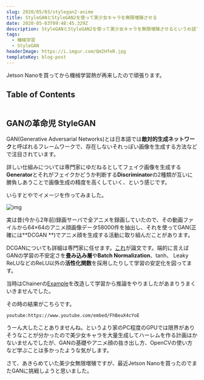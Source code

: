 ```yaml
---
slug: 2020/05/03/stylegan2-anime
title: StyleGANとStyleGAN2を使って美少女キャラを無限増殖させる
date: 2020-05-03T09:48:45.329Z
description: StyleGANとStyleGAN2を使って美少女キャラを無限増殖させるというお話です。
tags:
  - 機械学習
  - StyleGAN
headerImage: https://i.imgur.com/QmIHfeR.jpg
templateKey: blog-post
---
```

Jetson Nanoを買ってから機械学習熱が再来したので頑張ります。

## Table of Contents

```toc

```

## GANの革命児 StyleGAN

GAN(Generative Adversarial Networks)とは日本語では**敵対的生成ネットワーク**と呼ばれるフレームワークで、存在しないそれっぽい画像を生成する方法などで注目されています。

詳しい仕組みについては専門家にゆだねるとしてフェイク画像を生成する**Generator**とそれがフェイクかどうか判断する**Discriminator**の2種類が互いに勝負しあうことで画像生成の精度を高くしていく、という感じです。

いらすとやでイメージを作ってみました。

![img](https://i.imgur.com/SVZB0Wi.png)

実は昔(今から2年前)録画サーバで全アニメを録画していたので、その動画ファイルから64×64のアニメ顔画像データ58000件を抽出し、それを使ってGAN(正確には**DCGAN **)でアニメ顔を生成する活動に取り組んだことがあります。

DCGANについても詳細は専門家に任せます。[これ](https://arxiv.org/pdf/1511.06434.pdf)が論文です。端的に言えばGANの学習の不安定さを**畳み込み層**や**Batch Normalization**、tanh、 Leaky ReLUなどのReLU以外の**活性化関数**を採用したりして学習の安定化を図ってます。

当時はChainerの[Example](https://github.com/chainer/chainer/tree/master/examples/dcgan)を改造して学習から推論をやりましたがあまりうまくいきませんでした。

その時の結果がこちらです。

`youtube:https://www.youtube.com/embed/FhBeuX4cYoE`

うーん大したことありませんね。というより家のPC程度のGPUでは限界がありそうなことが分かったので美少女キャラを大量生成してハーレムを作る計画はかないませんでしたが、GANの基礎やアニメ顔の抜き出し方、OpenCVの使い方など学ぶことは多かったような気がします。

さて、あきらめていた美少女無限増殖ですが、最近Jetson Nanoを買ったのでまたGANに挑戦しようと思いました。














